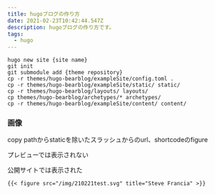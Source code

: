 ```yaml
---
title: hugoブログの作り方
date: 2021-02-23T10:42:44.547Z
description: hugoブログの作り方です。
tags:
  - hugo
---
```

```
hugo new site {site name}
git init
git submodule add {theme repository}
cp -r themes/hugo-bearblog/exampleSite/config.toml .
cp -r themes/hugo-bearblog/exampleSite/static/ static/
cp -r themes/hugo-bearblog/layouts/ layouts/
cp themes/hugo-bearblog/archetypes/* archetypes/
cp -r themes/hugo-bearblog/exampleSite/content/ content/
```

### 画像
copy pathからstaticを除いたスラッシュからのurl、shortcodeのfigure

プレビューでは表示されない

公開サイトでは表示された

```
{{< figure src="/img/210221test.svg" title="Steve Francia" >}}
```